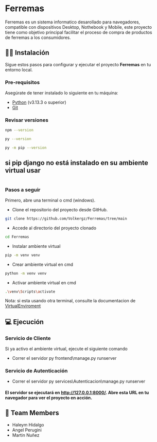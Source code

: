 
# Ferremas

Ferremas es un sistema informatico desarollado para navegadores, compatible con dispositivos Desktop, Nothebook y Mobile, este proyecto tiene como objetivo principal facilitar el proceso de compra de productos de ferremas a los consumidores.

## 👨‍💻 Instalación

Sigue estos pasos para configurar y ejecutar el proyecto **Ferremas** en tu entorno local.

### Pre-requisitos

Asegúrate de tener instalado lo siguiente en tu máquina:

- [Python](https://www.python.org/) (v3.13.3 o superior)
- [Git](https://git-scm.com/)

### Revisar versiones

```bash
npm --version
```
```bash
py --version
```
```bash
py -m pip --version
```

## si pip django no está instalado en su ambiente virtual usar
```pip install django
```

### Pasos a seguir

Primero, abre una terminal o cmd (windows).
* Clone el repositorio del proyecto desde GitHub.

```bash
git clone https://github.com/Volkergz/Ferremas/tree/main
```

*  Accede al directorio del proyecto clonado

```bash
cd Ferremas
```

* Instalar ambiente virtual 
```bash
pip -m venv venv
```

* Crear ambiente virtual en cmd
```bash
python -m venv venv
```

* Activar ambiente virtual en cmd
```bash
.\venv\Scripts\activate
```
Nota: si esta usando otra terminal, consulte la documentacion de [VirtualEnviroment](https://docs.python.org/3/library/venv.html#how-venvs-work)

## 💻 Ejecución

### Servicio de Cliente

Si ya activo el ambiente virtual, ejecute el siguiente comando

* Correr el servidor
py frontend\manage.py runserver

### Servicio de Autenticación

* Correr el servidor
py services\Autenticacion\manage.py runserver


#### El servidor se ejecutará en http://127.0.0.1:8000/. Abre esta URL en tu navegador para ver el proyecto en acción.




## 👀 Team Members

* Haleym Hidalgo
* Angel Perugini
* Martin Nuñez

